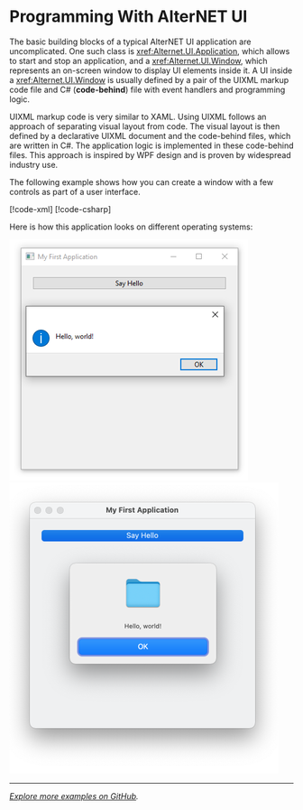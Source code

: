 # Programming With AlterNET UI

The basic building blocks of a typical AlterNET UI application are uncomplicated. One such class is <xref:Alternet.UI.Application>, which allows to start and stop an
application, and a <xref:Alternet.UI.Window>, which represents an on-screen window to display UI elements inside it.
A UI inside a <xref:Alternet.UI.Window> is usually defined by a pair
of the UIXML markup code file and C# (**code-behind**) file with event handlers and programming logic.

UIXML markup code is very similar to XAML. Using UIXML follows an approach of separating visual layout from code. The visual layout is then defined by
a declarative UIXML document and the code-behind files, which are written in C#. The application logic is implemented in these
code-behind files. This approach is inspired by WPF design and is proven by widespread industry use.

The following example shows how you can create a window with a few controls as part of a user interface. 

[!code-xml[](../tutorials/hello-world/examples/add-click-handler.uixml)]
[!code-csharp[](../tutorials/hello-world/examples/add-click-handler.uixml.cs)]

Here is how this application looks on different operating systems:

![Application on Windows](../tutorials/hello-world/visual-studio/images/message-box-on-click-windows.png)
![Application on macOS](../tutorials/hello-world/command-line/images/message-box-on-click-macos-window.png)

---
*[Explore more examples on GitHub](https://github.com/alternetsoft/alternet-ui-examples).*